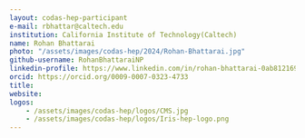 ```yaml
---
layout: codas-hep-participant
e-mail: rbhattar@caltech.edu
institution: California Institute of Technology(Caltech)
name: Rohan Bhattarai
photo: "/assets/images/codas-hep/2024/Rohan-Bhattarai.jpg"
github-username: RohanBhattaraiNP
linkedin-profile: https://www.linkedin.com/in/rohan-bhattarai-0ab812169/
orcid: https://orcid.org/0009-0007-0323-4733
title:
website:
logos:
    - /assets/images/codas-hep/logos/CMS.jpg
    - /assets/images/codas-hep/logos/Iris-hep-logo.png
---
```


